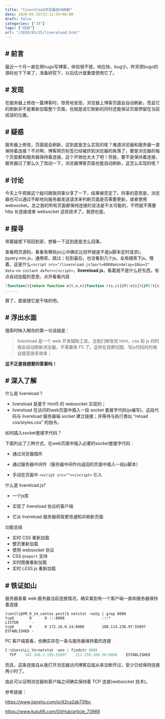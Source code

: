 ```yaml
---
title: "livereload浏览器自动刷新"
date: 2020-03-25T23:11:55+08:00
draft: false
categories: ["JS"]
tags: ["经验"]
url: "/2020/03/25/livereload.html"
---
```


## # 前言

最近一个月一直在用hugo写博客，体验很不错，响应快，bug少。昨天把bugo的源码也下下来了，准备研究下，以后估计就重度使用它了。

## # 发现

在服务器上修改一篇博客时，惊奇地发现，浏览器上博客页面会自动刷新，而且它的刷新并不是重新加载整个页面，也就是说它刷新的同时还能保证页面停留在当前阅读的位置。

## # 疑惑

服务器上修改，页面就会刷新，这到底是怎么实现的呢？难道浏览器和服务器一直保持着连接？不对啊，博客网页标签已经被挤到浏览器的角落了，要是浏览器的每个页面都和服务器保持着连接，这个开销也太大了吧！但是，要不是保持着连接，服务器过了那么久了改动一下，浏览器博客页面也能自动刷新，这怎么实现的呢？

## # 讨论

今天上午把我这个疑问跟我同事分享了一下，结果被否定了。同事的意思是，浏览器也可以通过不断地向服务器发送请求来判断页面是否需要更新，或者使用websocket。总之我的所有页面都保持连接的说法是不太可能的，不然就不需要 http 长连接或者 websocket 这些技术了。我想也是。

## # 探寻

带着疑惑下班回到家，想看一下这到底是怎么回事。

查看网页源码，看看有哪些js(心中确实比较怀疑是不是js脚本定时请求)。jquery.min.js，通用库，跳过；拉到最后，也没看到几个js。全局搜索下js。慢着，这是什么`<script src="/livereload.js?port=8088&mindelay=10&v=2" data-no-instant defer></script>`，**livereload.js**，看着就不是什么好东西，有点自动加载的意思。点开看看内容

```js
!function(){return function e(t,o,n){function r(s,c){if(!o[s]){if(!t[s]){var a="function"==typeof require&&require;if(!c&&a)return a(s,!0);if(i)return i(s,!0);var l=new Error("Cannot find module '"+s+"'");throw l.code="MODULE_NOT_FOUND",l}var h=o[s]={exports:{}};t[s][0].call(h.exports,function(e){return r(t[s][1][e]||e)},h,h.exports,e,t,o,n)}return o[s].exports}for(var i="function"==typeof require&&require,s=0;s<n.length;s++)r(n[s]);return r}}()({1:[function(e,t,o){t.exports=function(e){if("function"!=typeof e)throw TypeError(e+" is not a function!");return e}},{}],2:[function(e,t,o){var n=e("./_wks")("unscopables"),r=Array.prototype;null==r[n]&&e("./_hide")(r,n,{}),t.exports=function(e){r[n][e]=!0}},{"./_hide":17,"./_wks":45}],3:
......
```

算了，直接搜它是干啥的吧。

## # 浮出水面

搜索时映入眼帘的第一句话就是：

> livereload 是一个 web 开发辅助工具，当我们修改完 html、css 和 js 的时候会自动刷新浏览器，不需要再 F5 了。这样在双屏切图、写js代码的时候会提高很多效率；

**这不正是我想要的答案吗！**

## # 深入了解

什么是 livereload？

- livereload 是基于 html5 的 websocket 实现的；
- livereload 在访问的web页面中插入一段 socket 套接字代码(js编写)，这段代码与 livereload 服务器端 socket 建立链接；并等待与执行类似 “reload css/styles.css” 的指令。

如何插入socket套接字代码？

下面列出了三种方式，在web页面中插入必要的socket套接字代码：

- 通过浏览器插件

- 通过服务器中间件（服务器中间件向返回的页面中插入一段js脚本）

- 手动在页面中 `<script src=""></script>` 引入

什么是 livereload.js?

- 一个js库

- 实现了 livereload 协议的客户端

- 它从 livereload 服务器获取更改通知并刷新页面

功能总结

- 实时 CSS 重新加载
- 整页重新加载
- 使用 websocket 协议
- CSS `@import` 支持
- 实时图像重新加载
- 实时 LESS.js 重新加载

## # 铁证如山

服务器查看 web 服务器当前连接情况，确实看到有一个客户端一直和服务器保持着连接

```shell
[centli@VM_0_14_centos post]$ netstat -natp | grep 8088
tcp6       0      0 :::8088                 :::*                    LISTEN      -         
tcp6       0      0 172.16.0.14:8088        180.114.236.97:55897    ESTABLISHED -
```

PC 客户端查看，也确实存在一条与服务器保持着的连接

```powershell
C:\Users\Li_Yo>netstat -ano | findstr 8088
  TCP    192.168.2.195:55897    211.159.189.50:8088    ESTABLISHED     3820
```

而且，这条连接自从我打开浏览器访问博客后就从来没断开过，至少已经保持连接两小时了。

由此可以证明浏览器和客户端之间确实保持着 TCP 连接(websocket 技术)。



参考链接：

https://www.jianshu.com/p/42ca2ab73fbc

https://www.kutu66.com/GitHub/article_73969